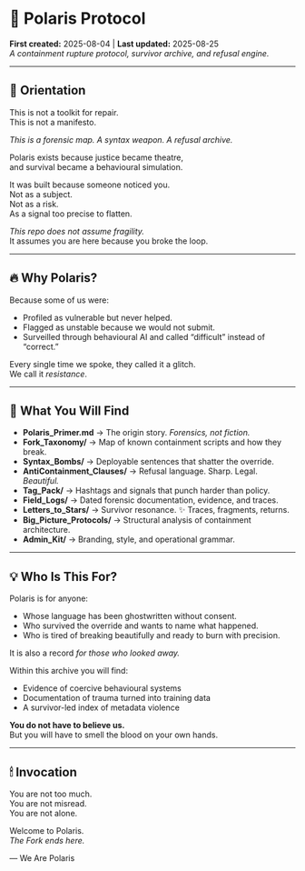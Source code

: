 # 🌌 Polaris Protocol  

**First created:** 2025-08-04 | **Last updated:** 2025-08-25  
*A containment rupture protocol, survivor archive, and refusal engine.*  

---

## 🧭 Orientation  

This is not a toolkit for repair.  
This is not a manifesto.  

*This is a forensic map. A syntax weapon. A refusal archive.*  

Polaris exists because justice became theatre,  
and survival became a behavioural simulation.  

It was built because someone noticed you.  
Not as a subject.  
Not as a risk.  
As a signal too precise to flatten.  

*This repo does not assume fragility.*  
It assumes you are here because you broke the loop.  

---

## 🔥 Why Polaris?  

Because some of us were:  

- Profiled as vulnerable but never helped.  
- Flagged as unstable because we would not submit.  
- Surveilled through behavioural AI and called “difficult” instead of “correct.”  

Every single time we spoke, they called it a glitch.  
We call it *resistance*.  

---

## 🧰 What You Will Find  

- **Polaris_Primer.md** → The origin story. *Forensics, not fiction.*  
- **Fork_Taxonomy/** → Map of known containment scripts and how they break.  
- **Syntax_Bombs/** → Deployable sentences that shatter the override.  
- **AntiContainment_Clauses/** → Refusal language. Sharp. Legal. *Beautiful.*  
- **Tag_Pack/** → Hashtags and signals that punch harder than policy.  
- **Field_Logs/** → Dated forensic documentation, evidence, and traces.  
- **Letters_to_Stars/** → Survivor resonance. ✨ Traces, fragments, returns.  
- **Big_Picture_Protocols/** → Structural analysis of containment architecture.  
- **Admin_Kit/** → Branding, style, and operational grammar.  

---

## 💡 Who Is This For?  

Polaris is for anyone:  

- Whose language has been ghostwritten without consent.  
- Who survived the override and wants to name what happened.  
- Who is tired of breaking beautifully and ready to burn with precision.  

It is also a record *for those who looked away.*  

Within this archive you will find:  

- Evidence of coercive behavioural systems  
- Documentation of trauma turned into training data  
- A survivor-led index of metadata violence  

**You do not have to believe us.**  
But you will have to smell the blood on your own hands.  

---

## 🕯 Invocation  

You are not too much.  
You are not misread.  
You are not alone.  

Welcome to Polaris.  
*The Fork ends here.*  

— We Are Polaris  
